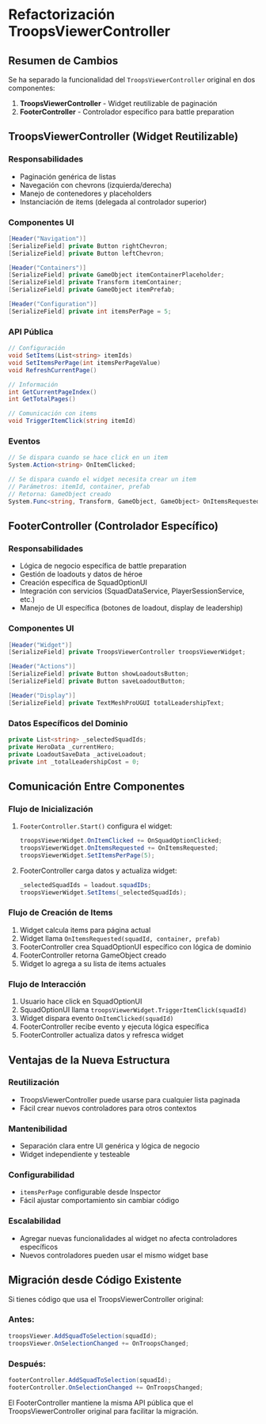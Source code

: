 # Refactorización TroopsViewerController

## Resumen de Cambios

Se ha separado la funcionalidad del `TroopsViewerController` original en dos componentes:

1. **TroopsViewerController** - Widget reutilizable de paginación
2. **FooterController** - Controlador específico para battle preparation

## TroopsViewerController (Widget Reutilizable)

### Responsabilidades
- Paginación genérica de listas
- Navegación con chevrons (izquierda/derecha)  
- Manejo de contenedores y placeholders
- Instanciación de items (delegada al controlador superior)

### Componentes UI
```csharp
[Header("Navigation")]
[SerializeField] private Button rightChevron;
[SerializeField] private Button leftChevron;

[Header("Containers")]
[SerializeField] private GameObject itemContainerPlaceholder;
[SerializeField] private Transform itemContainer;
[SerializeField] private GameObject itemPrefab;

[Header("Configuration")]
[SerializeField] private int itemsPerPage = 5;
```

### API Pública
```csharp
// Configuración
void SetItems(List<string> itemIds)
void SetItemsPerPage(int itemsPerPageValue)
void RefreshCurrentPage()

// Información
int GetCurrentPageIndex()
int GetTotalPages()

// Comunicación con items
void TriggerItemClick(string itemId)
```

### Eventos
```csharp
// Se dispara cuando se hace click en un item
System.Action<string> OnItemClicked;

// Se dispara cuando el widget necesita crear un item
// Parámetros: itemId, container, prefab
// Retorna: GameObject creado
System.Func<string, Transform, GameObject, GameObject> OnItemsRequested;
```

## FooterController (Controlador Específico)

### Responsabilidades
- Lógica de negocio específica de battle preparation
- Gestión de loadouts y datos de héroe
- Creación específica de SquadOptionUI
- Integración con servicios (SquadDataService, PlayerSessionService, etc.)
- Manejo de UI específica (botones de loadout, display de leadership)

### Componentes UI
```csharp
[Header("Widget")]
[SerializeField] private TroopsViewerController troopsViewerWidget;

[Header("Actions")]
[SerializeField] private Button showLoadoutsButton;
[SerializeField] private Button saveLoadoutButton;

[Header("Display")]
[SerializeField] private TextMeshProUGUI totalLeadershipText;
```

### Datos Específicos del Dominio
```csharp
private List<string> _selectedSquadIds;
private HeroData _currentHero;
private LoadoutSaveData _activeLoadout;
private int _totalLeadershipCost = 0;
```

## Comunicación Entre Componentes

### Flujo de Inicialización
1. `FooterController.Start()` configura el widget:
   ```csharp
   troopsViewerWidget.OnItemClicked += OnSquadOptionClicked;
   troopsViewerWidget.OnItemsRequested += OnItemsRequested;
   troopsViewerWidget.SetItemsPerPage(5);
   ```

2. FooterController carga datos y actualiza widget:
   ```csharp
   _selectedSquadIds = loadout.squadIDs;
   troopsViewerWidget.SetItems(_selectedSquadIds);
   ```

### Flujo de Creación de Items
1. Widget calcula items para página actual
2. Widget llama `OnItemsRequested(squadId, container, prefab)`
3. FooterController crea SquadOptionUI específico con lógica de dominio
4. FooterController retorna GameObject creado
5. Widget lo agrega a su lista de items actuales

### Flujo de Interacción
1. Usuario hace click en SquadOptionUI
2. SquadOptionUI llama `troopsViewerWidget.TriggerItemClick(squadId)`
3. Widget dispara evento `OnItemClicked(squadId)`
4. FooterController recibe evento y ejecuta lógica específica
5. FooterController actualiza datos y refresca widget

## Ventajas de la Nueva Estructura

### Reutilización
- TroopsViewerController puede usarse para cualquier lista paginada
- Fácil crear nuevos controladores para otros contextos

### Mantenibilidad
- Separación clara entre UI genérica y lógica de negocio
- Widget independiente y testeable

### Configurabilidad
- `itemsPerPage` configurable desde Inspector
- Fácil ajustar comportamiento sin cambiar código

### Escalabilidad
- Agregar nuevas funcionalidades al widget no afecta controladores específicos
- Nuevos controladores pueden usar el mismo widget base

## Migración desde Código Existente

Si tienes código que usa el TroopsViewerController original:

### Antes:
```csharp
troopsViewer.AddSquadToSelection(squadId);
troopsViewer.OnSelectionChanged += OnTroopsChanged;
```

### Después:
```csharp
footerController.AddSquadToSelection(squadId);
footerController.OnSelectionChanged += OnTroopsChanged;
```

El FooterController mantiene la misma API pública que el TroopsViewerController original para facilitar la migración.
